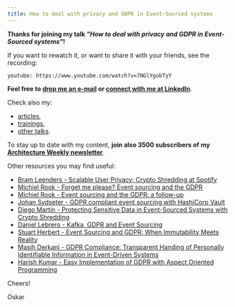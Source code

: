 ```yaml
---
title: How to deal with privacy and GDPR in Event-Sourced systems
---
```


**Thanks for joining my talk _"How to deal with privacy and GDPR in Event-Sourced systems"_!**

If you want to rewatch it, or want to share it with your friends, see the recording:

`youtube: https://www.youtube.com/watch?v=7NGlYgobTyY`

**Feel free to [drop me an e-mail](mailto:oskar@event-driven.io) or [connect with me at LinkedIn](https://www.linkedin.com/in/oskardudycz/)**.

Check also my:
- [articles](/en),
- [trainings](/en/training/),
- [other talks](https://www.youtube.com/watch?v=Lc2zV8KA16A&list=PLw-VZz_H4iiqUeEBDfGNendS0B3qIk-ps&pp=gAQB).

To stay up to date with my content, **join also 3500 subscribers of my [Architecture Weekly newsletter](https://www.architecture-weekly.com/)**.

Other resources you may find useful:
- [Bram Leenders - Scalable User Privacy: Crypto Shredding at Spotify](https://www.youtube.com/watch?v=l6ueOeoW7XM)
- [Michiel Rook - Forget me please? Event sourcing and the GDPR](https://www.michielrook.nl/2017/11/forget-me-please-event-sourcing-gdpr/)
- [Michiel Rook - Event sourcing and the     GDPR: a follow-up](https://www.michielrook.nl/2017/11/event-sourcing-gdpr-follow-up/)
- [Johan Sydseter - GDPR compliant event sourcing with HashiCorp Vault](https://medium.com/sydseter/gdpr-compliant-event-sourcing-with-hashicorp-vault-f27011cac318)
- [Diego Martin - Protecting Sensitive Data in Event-Sourced Systems with Crypto Shredding](https://www.eventstore.com/blog/protecting-sensitive-data-in-event-sourced-systems-with-crypto-shredding-1)
- [Daniel Lebrero - Kafka, GDPR and Event Sourcing](https://danlebrero.com/2018/04/11/kafka-gdpr-event-sourcing/)
- [Stuart Herbert - Event Sourcing and GDPR: When Immutability Meets Reality](https://www.youtube.com/watch?v=FTcBa-2-I2c)
- [Masih Derkani - GDPR Compliance: Transparent Handing of Personally Identifiable Information in Event-Driven Systems](https://www.confluent.io/resources/kafka-summit-2020/gdpr-compliance-transparent-handing-of-personally-identifiable-information-in-event-driven-systems/)
- [Harish Kumar - Easy Implementation of GDPR with Aspect Oriented Programming](https://www.infoq.com/articles/gdpr-with-spring-and-aop)

Cheers!

Oskar